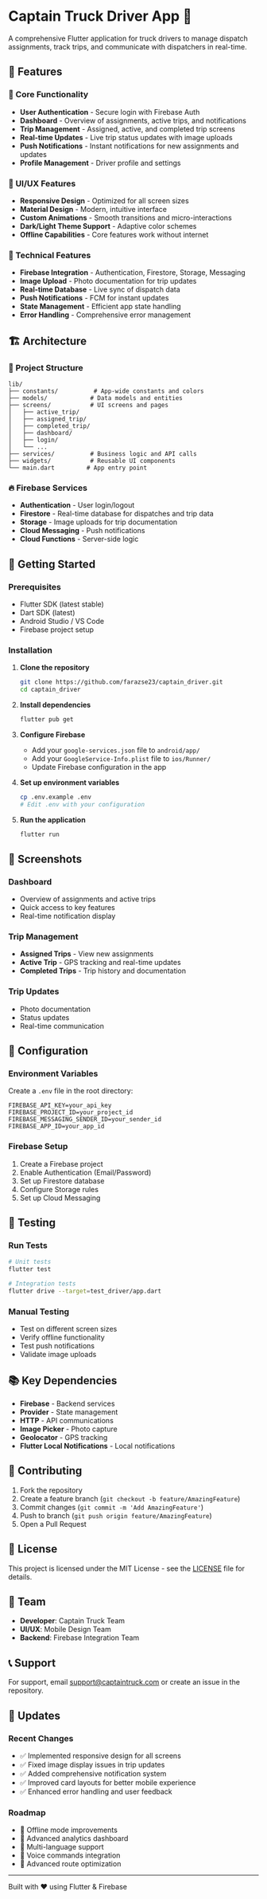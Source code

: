 # Captain Truck Driver App 🚚

A comprehensive Flutter application for truck drivers to manage dispatch assignments, track trips, and communicate with dispatchers in real-time.

## 🌟 Features

### 📱 Core Functionality
- **User Authentication** - Secure login with Firebase Auth
- **Dashboard** - Overview of assignments, active trips, and notifications
- **Trip Management** - Assigned, active, and completed trip screens
- **Real-time Updates** - Live trip status updates with image uploads
- **Push Notifications** - Instant notifications for new assignments and updates
- **Profile Management** - Driver profile and settings

### 🎨 UI/UX Features
- **Responsive Design** - Optimized for all screen sizes
- **Material Design** - Modern, intuitive interface
- **Custom Animations** - Smooth transitions and micro-interactions
- **Dark/Light Theme Support** - Adaptive color schemes
- **Offline Capabilities** - Core features work without internet

### 🔧 Technical Features
- **Firebase Integration** - Authentication, Firestore, Storage, Messaging
- **Image Upload** - Photo documentation for trip updates
- **Real-time Database** - Live sync of dispatch data
- **Push Notifications** - FCM for instant updates
- **State Management** - Efficient app state handling
- **Error Handling** - Comprehensive error management

## 🏗️ Architecture

### 📁 Project Structure
```
lib/
├── constants/          # App-wide constants and colors
├── models/            # Data models and entities
├── screens/           # UI screens and pages
│   ├── active_trip/
│   ├── assigned_trip/
│   ├── completed_trip/
│   ├── dashboard/
│   ├── login/
│   └── ...
├── services/          # Business logic and API calls
├── widgets/           # Reusable UI components
└── main.dart         # App entry point
```

### 🔥 Firebase Services
- **Authentication** - User login/logout
- **Firestore** - Real-time database for dispatches and trip data
- **Storage** - Image uploads for trip documentation
- **Cloud Messaging** - Push notifications
- **Cloud Functions** - Server-side logic

## 🚀 Getting Started

### Prerequisites
- Flutter SDK (latest stable)
- Dart SDK (latest)
- Android Studio / VS Code
- Firebase project setup

### Installation

1. **Clone the repository**
   ```bash
   git clone https://github.com/farazse23/captain_driver.git
   cd captain_driver
   ```

2. **Install dependencies**
   ```bash
   flutter pub get
   ```

3. **Configure Firebase**
   - Add your `google-services.json` file to `android/app/`
   - Add your `GoogleService-Info.plist` file to `ios/Runner/`
   - Update Firebase configuration in the app

4. **Set up environment variables**
   ```bash
   cp .env.example .env
   # Edit .env with your configuration
   ```

5. **Run the application**
   ```bash
   flutter run
   ```

## 📱 Screenshots

### Dashboard
- Overview of assignments and active trips
- Quick access to key features
- Real-time notification display

### Trip Management
- **Assigned Trips** - View new assignments
- **Active Trip** - GPS tracking and real-time updates
- **Completed Trips** - Trip history and documentation

### Trip Updates
- Photo documentation
- Status updates
- Real-time communication

## 🔧 Configuration

### Environment Variables
Create a `.env` file in the root directory:
```env
FIREBASE_API_KEY=your_api_key
FIREBASE_PROJECT_ID=your_project_id
FIREBASE_MESSAGING_SENDER_ID=your_sender_id
FIREBASE_APP_ID=your_app_id
```

### Firebase Setup
1. Create a Firebase project
2. Enable Authentication (Email/Password)
3. Set up Firestore database
4. Configure Storage rules
5. Set up Cloud Messaging

## 🧪 Testing

### Run Tests
```bash
# Unit tests
flutter test

# Integration tests
flutter drive --target=test_driver/app.dart
```

### Manual Testing
- Test on different screen sizes
- Verify offline functionality
- Test push notifications
- Validate image uploads

## 📚 Key Dependencies

- **Firebase** - Backend services
- **Provider** - State management
- **HTTP** - API communications
- **Image Picker** - Photo capture
- **Geolocator** - GPS tracking
- **Flutter Local Notifications** - Local notifications

## 🤝 Contributing

1. Fork the repository
2. Create a feature branch (`git checkout -b feature/AmazingFeature`)
3. Commit changes (`git commit -m 'Add AmazingFeature'`)
4. Push to branch (`git push origin feature/AmazingFeature`)
5. Open a Pull Request

## 📝 License

This project is licensed under the MIT License - see the [LICENSE](LICENSE) file for details.

## 👥 Team

- **Developer**: Captain Truck Team
- **UI/UX**: Mobile Design Team
- **Backend**: Firebase Integration Team

## 📞 Support

For support, email support@captaintruck.com or create an issue in the repository.

## 🔄 Updates

### Recent Changes
- ✅ Implemented responsive design for all screens
- ✅ Fixed image display issues in trip updates
- ✅ Added comprehensive notification system
- ✅ Improved card layouts for better mobile experience
- ✅ Enhanced error handling and user feedback

### Roadmap
- 🔄 Offline mode improvements
- 🔄 Advanced analytics dashboard
- 🔄 Multi-language support
- 🔄 Voice commands integration
- 🔄 Advanced route optimization

---

Built with ❤️ using Flutter & Firebase
